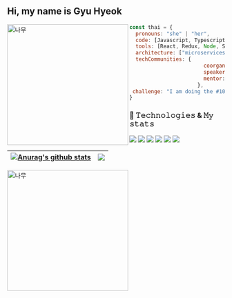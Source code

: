 ## Hi, my name is Gyu Hyeok

<img align="left" src="https://github.com/gyuhyeok0/gyuhyeok0/assets/153148788/9b1ff151-9d35-4161-a336-b8e45f611964" alt="나무" style="width: 280px; height: auto; ">

```javascript
const thai = {
  pronouns: "she" | "her",
  code: [Javascript, Typescript, HTML, CSS, Ruby, Python, Java],
  tools: [React, Redux, Node, Storybook, Styled-Components, Jest, Docker],
  architecture: ["microservices", "event-driven", "design system pattern"],
  techCommunities: {
                        coorganizer: "AfroPython",
                        speaker: "Latinity",
                        mentor: "EducaTRANSforma"
                      },
 challenge: "I am doing the #100DaysOfCode challenge focused on react and typescript"
}
```


### 🌱 𝚃𝚎𝚌𝚑𝚗𝚘𝚕𝚘𝚐𝚒𝚎𝚜 & 𝙼𝚢 𝚜𝚝𝚊𝚝𝚜
![](https://img.shields.io/badge/Editor-IntelliJ_IDEA-informational?style=flat&logo=intellij-idea&logoColor=white&color=2bbc8a)
![](https://img.shields.io/badge/Code-JavaScript-informational?style=flat&logo=javascript&logoColor=white&color=2bbc8a)
![](https://img.shields.io/badge/Tools-MySQL-informational?style=flat&logo=MySQL&logoColor=white&color=2bbc8a)
![](https://img.shields.io/badge/Tools-React-informational?style=flat&logo=React&logoColor=white&color=2bbc8a)
![](https://img.shields.io/badge/Tools-Gradle-informational?style=flat&logo=Gradle&logoColor=white&color=2bbc8a)
![](https://img.shields.io/badge/Tools-SpringBoot-informational?style=flat&logo=SpringBoot&logoColor=white&color=2bbc8a)


| <a href="https://github.com/anuraghazra/github-readme-stats"><img align="center" src="https://github-readme-stats.vercel.app/api?username=GyuHyeok0&show_icons=true&include_all_commits=true&theme=buefy&hide_border=true&title_color=06A66C" alt="Anurag's github stats" /></a> | <a href="https://github.com/anuraghazra/github-readme-stats"><img align="center" src="https://github-readme-stats.vercel.app/api/top-langs/?username=GyuHyeok0&layout=compact&theme=buefy&hide_border=true&title_color=06A66C" /></a> |
| ------------- | ------------- |

<img src="https://github.com/gyuhyeok0/gyuhyeok0/assets/153148788/47bd932e-4a9e-4a2f-8e4a-480479d675bd" alt="나무" style="width: 280px; height: auto; ">
